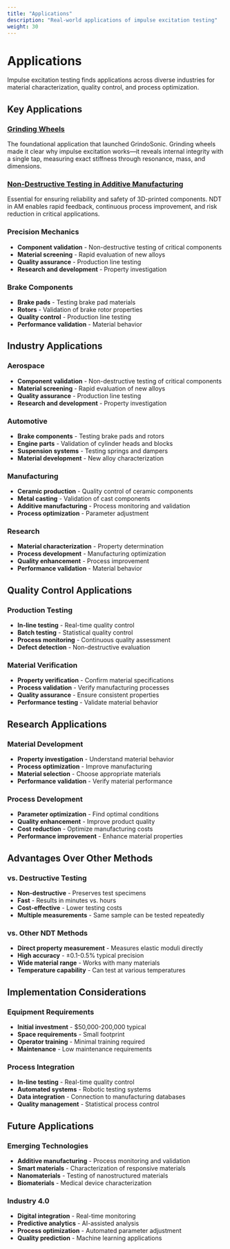 ```yaml
---
title: "Applications"
description: "Real-world applications of impulse excitation testing"
weight: 30
---
```


# Applications

Impulse excitation testing finds applications across diverse industries for material characterization, quality control, and process optimization.

## Key Applications

### [Grinding Wheels](/docs/applications/grinding-wheels/)
The foundational application that launched GrindoSonic. Grinding wheels made it clear why impulse excitation works—it reveals internal integrity with a single tap, measuring exact stiffness through resonance, mass, and dimensions.

### [Non-Destructive Testing in Additive Manufacturing](/docs/applications/ndt-additive-manufacturing/)
Essential for ensuring reliability and safety of 3D-printed components. NDT in AM enables rapid feedback, continuous process improvement, and risk reduction in critical applications.

### Precision Mechanics
- **Component validation** - Non-destructive testing of critical components
- **Material screening** - Rapid evaluation of new alloys
- **Quality assurance** - Production line testing
- **Research and development** - Property investigation

### Brake Components
- **Brake pads** - Testing brake pad materials
- **Rotors** - Validation of brake rotor properties
- **Quality control** - Production line testing
- **Performance validation** - Material behavior

## Industry Applications

### Aerospace
- **Component validation** - Non-destructive testing of critical components
- **Material screening** - Rapid evaluation of new alloys
- **Quality assurance** - Production line testing
- **Research and development** - Property investigation

### Automotive
- **Brake components** - Testing brake pads and rotors
- **Engine parts** - Validation of cylinder heads and blocks
- **Suspension systems** - Testing springs and dampers
- **Material development** - New alloy characterization

### Manufacturing
- **Ceramic production** - Quality control of ceramic components
- **Metal casting** - Validation of cast components
- **Additive manufacturing** - Process monitoring and validation
- **Process optimization** - Parameter adjustment

### Research
- **Material characterization** - Property determination
- **Process development** - Manufacturing optimization
- **Quality enhancement** - Process improvement
- **Performance validation** - Material behavior

## Quality Control Applications

### Production Testing
- **In-line testing** - Real-time quality control
- **Batch testing** - Statistical quality control
- **Process monitoring** - Continuous quality assessment
- **Defect detection** - Non-destructive evaluation

### Material Verification
- **Property verification** - Confirm material specifications
- **Process validation** - Verify manufacturing processes
- **Quality assurance** - Ensure consistent properties
- **Performance testing** - Validate material behavior

## Research Applications

### Material Development
- **Property investigation** - Understand material behavior
- **Process optimization** - Improve manufacturing
- **Material selection** - Choose appropriate materials
- **Performance validation** - Verify material performance

### Process Development
- **Parameter optimization** - Find optimal conditions
- **Quality enhancement** - Improve product quality
- **Cost reduction** - Optimize manufacturing costs
- **Performance improvement** - Enhance material properties

## Advantages Over Other Methods

### vs. Destructive Testing
- **Non-destructive** - Preserves test specimens
- **Fast** - Results in minutes vs. hours
- **Cost-effective** - Lower testing costs
- **Multiple measurements** - Same sample can be tested repeatedly

### vs. Other NDT Methods
- **Direct property measurement** - Measures elastic moduli directly
- **High accuracy** - ±0.1-0.5% typical precision
- **Wide material range** - Works with many materials
- **Temperature capability** - Can test at various temperatures

## Implementation Considerations

### Equipment Requirements
- **Initial investment** - $50,000-200,000 typical
- **Space requirements** - Small footprint
- **Operator training** - Minimal training required
- **Maintenance** - Low maintenance requirements

### Process Integration
- **In-line testing** - Real-time quality control
- **Automated systems** - Robotic testing systems
- **Data integration** - Connection to manufacturing databases
- **Quality management** - Statistical process control

## Future Applications

### Emerging Technologies
- **Additive manufacturing** - Process monitoring and validation
- **Smart materials** - Characterization of responsive materials
- **Nanomaterials** - Testing of nanostructured materials
- **Biomaterials** - Medical device characterization

### Industry 4.0
- **Digital integration** - Real-time monitoring
- **Predictive analytics** - AI-assisted analysis
- **Process optimization** - Automated parameter adjustment
- **Quality prediction** - Machine learning applications
